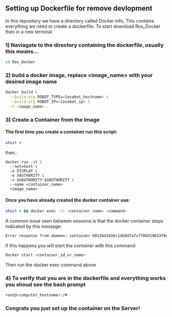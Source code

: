 ## Setting up Dockerfile for remove devlopment

In this repository we have a directory called Docker info, This contains everything we need to create a dockerfile. To start download Ros_Docker then in a new terminal

### 1) Naviagate to the directory containing the dockerfile, usually this means... 

```bash
cd Ros_Docker
```

### 2) build a docker image, replace <image_name> with your desired image name

```bash
docker build \
  --build-arg ROBOT_TYPE=<locobot_hostname> \
  --build-arg ROBOT_IP=<locobot_ip> \
  -t <image_name> .
```

### 3) Create a Container from the Image

#### The first time you create a container run this script:
```bash 
xhost +
```
then..
```
docker run -it \
  --net=host \
  -e DISPLAY \
  -e XAUTHORITY \
  -v $XAUTHORITY:$XAUTHORITY \
  --name <container_name>
  <image_name>
```
#### Once you have already created the docker container use:

```bash
xhost + && docker exec -it <container_name> <command>
```

A common issue seen between sessions is that the docker container stops indicated by this message: 

```bash
Error response from daemon: container 6012bd1026c14b0d7afcf70b919033f0ec720e73a4bdf90509b68cb9f41e834a is not running
```

If this happens you will start the container with this command:

```bash
docker start <container_id_or_name>
```

Then run the docker exec command above

### 4) To verify that you are in the dockerfile and everything works you shoud see the bash prompt

```bash
root@<computer_hostname>:/# 
```

### Congrats you just set up the container on the Server! 